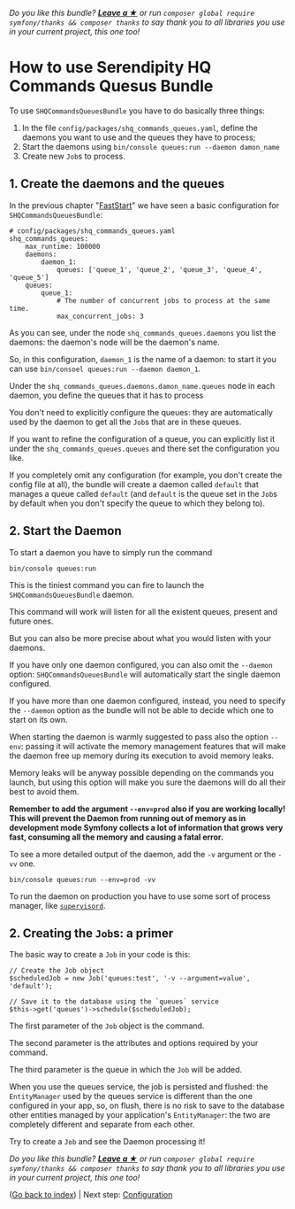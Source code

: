 *Do you like this bundle? [**Leave a &#9733;**](#js-repo-pjax-container) or run `composer global require symfony/thanks && composer thanks` to say thank you to all libraries you use in your current project, this one too!*

How to use Serendipity HQ Commands Quesus Bundle
================================================

To use `SHQCommandsQueuesBundle` you have to do basically three things:

1. In the file `config/packages/shq_commands_queues.yaml`, define the daemons you want to use and the queues they have to process;
2. Start the daemons using `bin/console queues:run --daemon damon_name`
3. Create new `Job`s to process.

## 1. Create the daemons and the queues

In the previous chapter "[FastStart](20-Fast-Start.md)" we have seen a basic configuration for `SHQCommandsQueuesBundle`:

    # config/packages/shq_commands_queues.yaml
    shq_commands_queues:
        max_runtime: 100000
        daemons:
            daemon_1:
                queues: ['queue_1', 'queue_2', 'queue_3', 'queue_4', 'queue_5']
        queues:
            queue_1:
                # The number of concurrent jobs to process at the same time.
                max_concurrent_jobs: 3

As you can see, under the node `shq_commands_queues.daemons` you list the daemons: the daemon's node will be the daemon's name.

So, in this configuration, `daemon_1` is the name of a daemon: to start it you can use `bin/consoel queues:run --daemon daemon_1`.

Under the `shq_commands_queues.daemons.damon_name.queues` node in each daemon, you define the queues that it has to process

You don't need to explicitly configure the queues: they are automatically used by the daemon to get all the `Job`s that are in these queues.

If you want to refine the configuration of a queue, you can explicitly list it under the `shq_commands_queues.queues` and there set the configuration you like.

If you completely omit any configuration (for example, you don't create the config file at all), the bundle will create a daemon called `default` that manages
 a queue called `default` (and `default` is the queue set in the `Job`s by default when you don't specify the queue to which they belong to).

## 2. Start the Daemon

To start a daemon you have to simply run the command

    bin/console queues:run

This is the tiniest command you can fire to launch the `SHQCommandsQueuesBundle` daemon.

This command will work will listen for all the existent queues, present and future ones.

But you can also be more precise about what you would listen with your daemons.

If you have only one daemon configured, you can also omit the `--daemon` option: `SHQCommandsQueuesBundle` will automatically start the single daemon configured.

If you have more than one daemon configured, instead, you need to specify the `--daemon` option as the bundle will not be able to decide which one to start on its own.

When starting the daemon is warmly suggested to pass also the option `--env`: passing it will activate the memory management features that will make the daemon free up memory during its execution to avoid memory leaks.

Memory leaks will be anyway possible depending on the commands you launch, but using this option will make you sure the daemons will do all their best to avoid them.

**Remember to add the argument `--env=prod` also if you are working locally! This will prevent the Daemon from running
out of memory as in development mode Symfony collects a lot of information that grows very fast, consuming all the
memory and causing a fatal error.**

To see a more detailed output of the daemon, add the `-v` argument or the `-vv` one.

    bin/console queues:run --env=prod -vv

To run the daemon on production you have to use some sort of process manager, like
 [`supervisord`](http://supervisord.org/).

## 2. Creating the `Job`s: a primer

The basic way to create a `Job` in your code is this:

    // Create the Job object
    $scheduledJob = new Job('queues:test', '-v --argument=value', 'default');
    
    // Save it to the database using the `queues` service
    $this->get('queues')->schedule($scheduledJob);

The first parameter of the `Job` object is the command.

The second parameter is the attributes and options required by your command.

The third parameter is the queue in which the `Job` will be added.

When you use the queues service, the job is persisted and flushed: the `EntityManager` used by the queues service is different than the one configured in your app, so, on flush, there is no risk to save to the database other
 entities managed by your application's `EntityManager`: the two are completely different and separate from each other.

Try to create a `Job` and see the Daemon processing it!

*Do you like this bundle? [**Leave a &#9733;**](#js-repo-pjax-container) or run `composer global require symfony/thanks && composer thanks` to say thank you to all libraries you use in your current project, this one too!*

([Go back to index](00-Index.md)) | Next step: [Configuration](40-Configuration.md)
